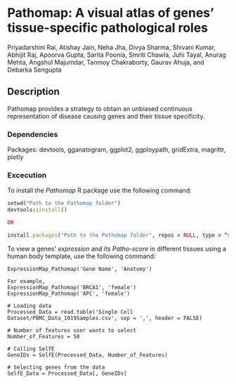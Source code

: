 # Pathomap: A visual atlas of genes’ tissue-specific pathological roles

Priyadarshini Rai, Atishay Jain, Neha Jha, Divya Sharma, Shivani Kumar, Abhijit Raj, Apoorva Gupta, Sarita Poonia, Smriti Chawla, Juhi Tayal, Anurag Mehta, Angshul Majumdar, Tanmoy Chakraborty, Gaurav Ahuja, and Debarka Sengupta

## Description

Pathomap provides a strategy to obtain an unbiased continuous representation of disease causing genes and their tissue specificity.

### Dependencies

Packages: devtools, gganatogram, ggplot2, ggploypath, gridExtra, magrittr, plotly

### Excecution

To install the *Pathomap* R package use the following command:

```ruby
setwd("Path to the Pathomap folder")
devtools::install()

OR

install.packages("Path to the Pathomap folder", repos = NULL, type = “source”)
```

To view a genes' *expression* and its *Patho-score* in different tissues using a human body template, use the following command:

```
ExpressionMap_Pathomap('Gene Name', 'Anatomy')

For example, 
ExpressionMap_Pathomap('BRCA1', 'female')
ExpressionMap_Pathomap('APC', 'female')
```

```
# Loading data
Processed_Data = read.table('Single Cell Dataset/PBMC_Data_1019Samples.csv', sep = ',', header = FALSE)
```

```
# Number of features user wants to select
Number_of_Features = 50
```

```
# Calling SelfE
GeneIDs = SelfE(Processed_Data, Number_of_Features)
```

```
# Selecting genes from the data
SelfE_Data = Processed_Data[, GeneIDs]
```
